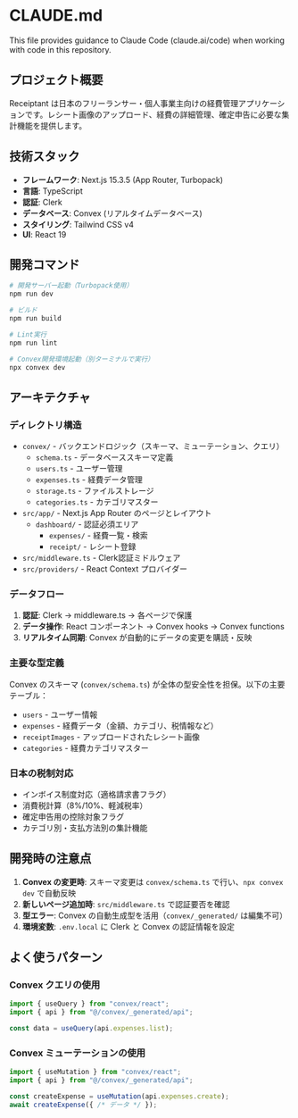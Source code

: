 # CLAUDE.md

This file provides guidance to Claude Code (claude.ai/code) when working with code in this repository.

## プロジェクト概要

Receiptant は日本のフリーランサー・個人事業主向けの経費管理アプリケーションです。レシート画像のアップロード、経費の詳細管理、確定申告に必要な集計機能を提供します。

## 技術スタック

- **フレームワーク**: Next.js 15.3.5 (App Router, Turbopack)
- **言語**: TypeScript
- **認証**: Clerk
- **データベース**: Convex (リアルタイムデータベース)
- **スタイリング**: Tailwind CSS v4
- **UI**: React 19

## 開発コマンド

```bash
# 開発サーバー起動（Turbopack使用）
npm run dev

# ビルド
npm run build

# Lint実行
npm run lint

# Convex開発環境起動（別ターミナルで実行）
npx convex dev
```

## アーキテクチャ

### ディレクトリ構造

- `convex/` - バックエンドロジック（スキーマ、ミューテーション、クエリ）
  - `schema.ts` - データベーススキーマ定義
  - `users.ts` - ユーザー管理
  - `expenses.ts` - 経費データ管理
  - `storage.ts` - ファイルストレージ
  - `categories.ts` - カテゴリマスター
- `src/app/` - Next.js App Router のページとレイアウト
  - `dashboard/` - 認証必須エリア
    - `expenses/` - 経費一覧・検索
    - `receipt/` - レシート登録
- `src/middleware.ts` - Clerk認証ミドルウェア
- `src/providers/` - React Context プロバイダー

### データフロー

1. **認証**: Clerk → middleware.ts → 各ページで保護
2. **データ操作**: React コンポーネント → Convex hooks → Convex functions
3. **リアルタイム同期**: Convex が自動的にデータの変更を購読・反映

### 主要な型定義

Convex のスキーマ (`convex/schema.ts`) が全体の型安全性を担保。以下の主要テーブル：
- `users` - ユーザー情報
- `expenses` - 経費データ（金額、カテゴリ、税情報など）
- `receiptImages` - アップロードされたレシート画像
- `categories` - 経費カテゴリマスター

### 日本の税制対応

- インボイス制度対応（適格請求書フラグ）
- 消費税計算（8%/10%、軽減税率）
- 確定申告用の控除対象フラグ
- カテゴリ別・支払方法別の集計機能

## 開発時の注意点

1. **Convex の変更時**: スキーマ変更は `convex/schema.ts` で行い、`npx convex dev` で自動反映
2. **新しいページ追加時**: `src/middleware.ts` で認証要否を確認
3. **型エラー**: Convex の自動生成型を活用（`convex/_generated/` は編集不可）
4. **環境変数**: `.env.local` に Clerk と Convex の認証情報を設定

## よく使うパターン

### Convex クエリの使用
```typescript
import { useQuery } from "convex/react";
import { api } from "@/convex/_generated/api";

const data = useQuery(api.expenses.list);
```

### Convex ミューテーションの使用
```typescript
import { useMutation } from "convex/react";
import { api } from "@/convex/_generated/api";

const createExpense = useMutation(api.expenses.create);
await createExpense({ /* データ */ });
```